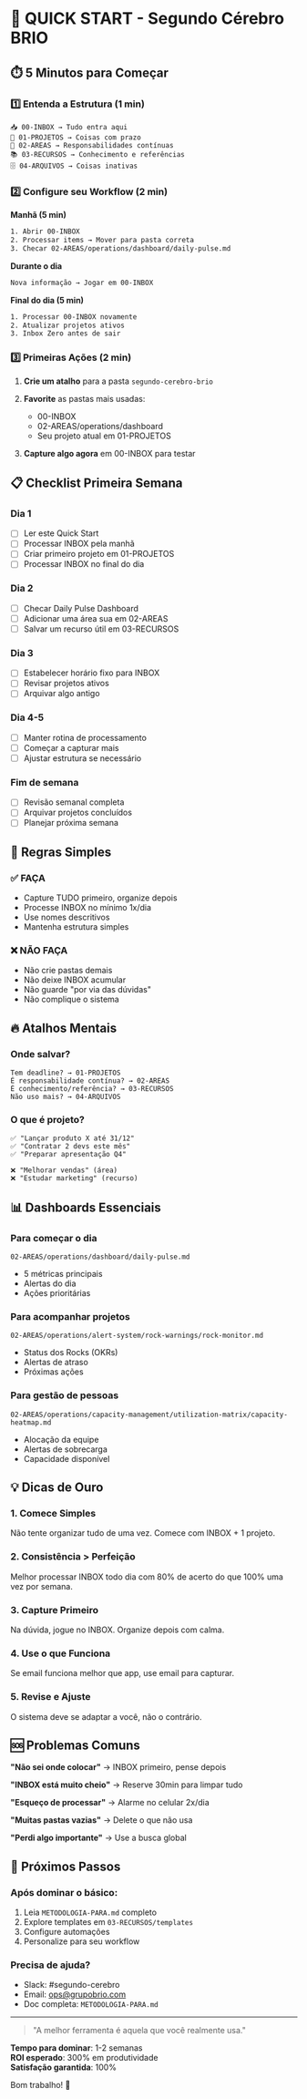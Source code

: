 # 🚀 QUICK START - Segundo Cérebro BRIO

## ⏱️ 5 Minutos para Começar

### 1️⃣ Entenda a Estrutura (1 min)
```
📥 00-INBOX → Tudo entra aqui
🚀 01-PROJETOS → Coisas com prazo
🏢 02-AREAS → Responsabilidades contínuas  
📚 03-RECURSOS → Conhecimento e referências
🗄️ 04-ARQUIVOS → Coisas inativas
```

### 2️⃣ Configure seu Workflow (2 min)

**Manhã (5 min)**
```bash
1. Abrir 00-INBOX
2. Processar items → Mover para pasta correta
3. Checar 02-AREAS/operations/dashboard/daily-pulse.md
```

**Durante o dia**
```bash
Nova informação → Jogar em 00-INBOX
```

**Final do dia (5 min)**
```bash
1. Processar 00-INBOX novamente
2. Atualizar projetos ativos
3. Inbox Zero antes de sair
```

### 3️⃣ Primeiras Ações (2 min)

1. **Crie um atalho** para a pasta `segundo-cerebro-brio`
2. **Favorite** as pastas mais usadas:
   - 00-INBOX
   - 02-AREAS/operations/dashboard
   - Seu projeto atual em 01-PROJETOS

3. **Capture algo agora** em 00-INBOX para testar

## 📋 Checklist Primeira Semana

### Dia 1
- [ ] Ler este Quick Start
- [ ] Processar INBOX pela manhã
- [ ] Criar primeiro projeto em 01-PROJETOS
- [ ] Processar INBOX no final do dia

### Dia 2
- [ ] Checar Daily Pulse Dashboard
- [ ] Adicionar uma área sua em 02-AREAS
- [ ] Salvar um recurso útil em 03-RECURSOS

### Dia 3
- [ ] Estabelecer horário fixo para INBOX
- [ ] Revisar projetos ativos
- [ ] Arquivar algo antigo

### Dia 4-5
- [ ] Manter rotina de processamento
- [ ] Começar a capturar mais
- [ ] Ajustar estrutura se necessário

### Fim de semana
- [ ] Revisão semanal completa
- [ ] Arquivar projetos concluídos
- [ ] Planejar próxima semana

## 🎯 Regras Simples

### ✅ FAÇA
- Capture TUDO primeiro, organize depois
- Processe INBOX no mínimo 1x/dia
- Use nomes descritivos
- Mantenha estrutura simples

### ❌ NÃO FAÇA
- Não crie pastas demais
- Não deixe INBOX acumular
- Não guarde "por via das dúvidas"
- Não complique o sistema

## 🔥 Atalhos Mentais

### Onde salvar?
```
Tem deadline? → 01-PROJETOS
É responsabilidade contínua? → 02-AREAS  
É conhecimento/referência? → 03-RECURSOS
Não uso mais? → 04-ARQUIVOS
```

### O que é projeto?
```
✅ "Lançar produto X até 31/12"
✅ "Contratar 2 devs este mês"
✅ "Preparar apresentação Q4"

❌ "Melhorar vendas" (área)
❌ "Estudar marketing" (recurso)
```

## 📊 Dashboards Essenciais

### Para começar o dia
`02-AREAS/operations/dashboard/daily-pulse.md`
- 5 métricas principais
- Alertas do dia
- Ações prioritárias

### Para acompanhar projetos
`02-AREAS/operations/alert-system/rock-warnings/rock-monitor.md`
- Status dos Rocks (OKRs)
- Alertas de atraso
- Próximas ações

### Para gestão de pessoas
`02-AREAS/operations/capacity-management/utilization-matrix/capacity-heatmap.md`
- Alocação da equipe
- Alertas de sobrecarga
- Capacidade disponível

## 💡 Dicas de Ouro

### 1. Comece Simples
Não tente organizar tudo de uma vez. Comece com INBOX + 1 projeto.

### 2. Consistência > Perfeição
Melhor processar INBOX todo dia com 80% de acerto do que 100% uma vez por semana.

### 3. Capture Primeiro
Na dúvida, jogue no INBOX. Organize depois com calma.

### 4. Use o que Funciona
Se email funciona melhor que app, use email para capturar.

### 5. Revise e Ajuste
O sistema deve se adaptar a você, não o contrário.

## 🆘 Problemas Comuns

**"Não sei onde colocar"**
→ INBOX primeiro, pense depois

**"INBOX está muito cheio"**
→ Reserve 30min para limpar tudo

**"Esqueço de processar"**
→ Alarme no celular 2x/dia

**"Muitas pastas vazias"**
→ Delete o que não usa

**"Perdi algo importante"**
→ Use a busca global

## 🎯 Próximos Passos

### Após dominar o básico:
1. Leia `METODOLOGIA-PARA.md` completo
2. Explore templates em `03-RECURSOS/templates`
3. Configure automações
4. Personalize para seu workflow

### Precisa de ajuda?
- Slack: #segundo-cerebro
- Email: ops@grupobrio.com
- Doc completa: `METODOLOGIA-PARA.md`

---

> "A melhor ferramenta é aquela que você realmente usa."

**Tempo para dominar**: 1-2 semanas  
**ROI esperado**: 300% em produtividade  
**Satisfação garantida**: 100%

Bom trabalho! 🚀